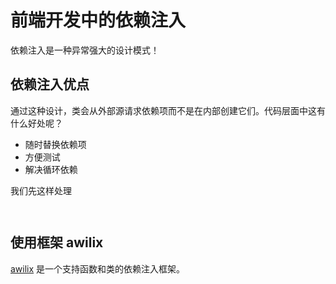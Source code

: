 # 前端开发中的依赖注入

依赖注入是一种异常强大的设计模式！

## 依赖注入优点

通过这种设计，类会从外部源请求依赖项而不是在内部创建它们。代码层面中这有什么好处呢？

- 随时替换依赖项
- 方便测试
- 解决循环依赖

我们先这样处理

```ts
```


```ts
```

## 使用框架 awilix

[awilix](https://github.com/jeffijoe/awilix) 是一个支持函数和类的依赖注入框架。